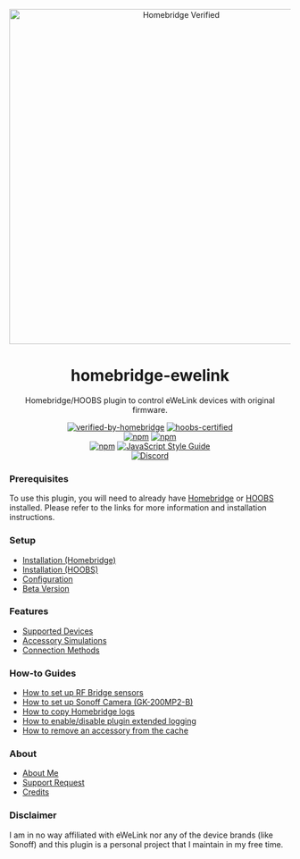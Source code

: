 <p align="center">
   <a href="https://github.com/bwp91/homebridge-ewelink"><img alt="Homebridge Verified" src="https://user-images.githubusercontent.com/43026681/90361629-9af86200-e056-11ea-8553-4e4e5c4b5a54.png" width="600px"></a>
</p>
<span align="center">
  
# homebridge-ewelink 

Homebridge/HOOBS plugin to control eWeLink devices with original firmware.

[![verified-by-homebridge](https://badgen.net/badge/homebridge/verified/purple)](https://github.com/homebridge/homebridge/wiki/Verified-Plugins)
[![hoobs-certified](https://badgen.net/badge/HOOBS/Certified/yellow)](https://plugins.hoobs.org/plugin/homebridge-govee)   
[![npm](https://img.shields.io/npm/v/homebridge-ewelink/latest?label=latest)](https://www.npmjs.com/package/homebridge-ewelink)
[![npm](https://img.shields.io/npm/v/homebridge-ewelink/beta?label=beta)](https://github.com/bwp91/homebridge-ewelink/wiki/Beta-Version)   
[![npm](https://img.shields.io/npm/dt/homebridge-ewelink)](https://www.npmjs.com/package/homebridge-ewelink)
[![JavaScript Style Guide](https://img.shields.io/badge/code_style-standard-brightgreen.svg)](https://standardjs.com)   
[![Discord](https://img.shields.io/discord/432663330281226270?color=728ED5&logo=discord&label=discord)](https://discord.com/channels/432663330281226270/742733745743855627)

</span>

### Prerequisites
To use this plugin, you will need to already have [Homebridge](https://homebridge.io) or [HOOBS](https://hoobs.org) installed. Please refer to the links for more information and installation instructions.

### Setup
* [Installation (Homebridge)](https://github.com/bwp91/homebridge-ewelink/wiki/Installation-(Homebridge))
* [Installation (HOOBS)](https://github.com/bwp91/homebridge-ewelink/wiki/Installation-(HOOBS))
* [Configuration](https://github.com/bwp91/homebridge-ewelink/wiki/Configuration)
* [Beta Version](https://github.com/bwp91/homebridge-ewelink/wiki/Beta-Version)
### Features
* [Supported Devices](https://github.com/bwp91/homebridge-ewelink/wiki/Supported-Devices)
* [Accessory Simulations](https://github.com/bwp91/homebridge-ewelink/wiki/Accessory-Simulations)
* [Connection Methods](https://github.com/bwp91/homebridge-ewelink/wiki/Connection-Methods)
### How-to Guides
* [How to set up RF Bridge sensors](https://github.com/bwp91/homebridge-ewelink/wiki/How-to-set-up-RF-Bridge-sensors)
* [How to set up Sonoff Camera (GK-200MP2-B)](https://github.com/bwp91/homebridge-ewelink/wiki/How-to-set-up-Sonoff-Camera)
* [How to copy Homebridge logs](https://github.com/bwp91/homebridge-ewelink/wiki/How-to-copy-Homebridge-logs)
* [How to enable/disable plugin extended logging](https://github.com/bwp91/homebridge-ewelink/wiki/How-to-enable-disable-plugin-extended-logging)
* [How to remove an accessory from the cache](https://github.com/bwp91/homebridge-ewelink/wiki/How-to-remove-an-accessory-from-the-cache)
### About
* [About Me](https://github.com/sponsors/bwp91)
* [Support Request](https://github.com/bwp91/homebridge-ewelink/issues/new/choose)
* [Credits](https://github.com/bwp91/homebridge-ewelink/wiki/Credits)
### Disclaimer
I am in no way affiliated with eWeLink nor any of the device brands (like Sonoff) and this plugin is a personal project that I maintain in my free time.
